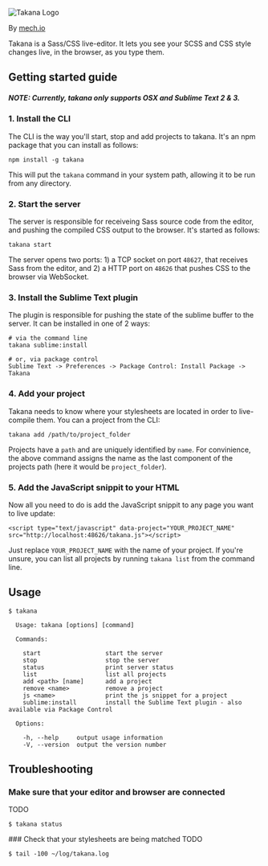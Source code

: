 ![Takana Logo](https://raw.github.com/mechio/takana/master/takana.png?token=480673__eyJzY29wZSI6IlJhd0Jsb2I6bWVjaGlvL3Rha2FuYS9tYXN0ZXIvdGFrYW5hLnBuZyIsImV4cGlyZXMiOjEzOTM3OTM4NjV9--39a09bc005c68415cb371a0f48a366bc58952ac0)

By [mech.io](http://mech.io/)

Takana is a Sass/CSS live-editor. It lets you see your SCSS and CSS style changes live, in the browser, as you type them. 


## Getting started guide


##### NOTE: Currently, takana only supports OSX and Sublime Text 2 & 3.

### 1. Install the CLI

The CLI is the way you'll start, stop and add projects to takana. It's an npm package that you can install as follows:

```
npm install -g takana
```
This will put the `takana` command in your system path, allowing it to be run from any directory.

### 2. Start the server

The server is responsible for receiveing Sass source code from the editor, and pushing the compiled CSS output to the browser. It's started as follows:

```
takana start
```
The server opens two ports: 1) a TCP socket on port `48627`, that receives Sass from the editor, and 2) a HTTP port on `48626` that pushes CSS to the browser via WebSocket.

### 3. Install the Sublime Text plugin
The plugin is responsible for pushing the state of the sublime buffer to the  server. It can be installed in one of 2 ways:


```
# via the command line
takana sublime:install

# or, via package control
Sublime Text -> Preferences -> Package Control: Install Package -> Takana
```


### 4. Add your project
Takana needs to know where your stylesheets are located in order to live-compile them. You can a project from the CLI:

```
takana add /path/to/project_folder
```
Projects have a `path` and are uniquely identified by `name`. For convinience, the above command assigns the name as the last component of the projects path (here it would be `project_folder`).


### 5. Add the JavaScript snippit to your HTML

Now all you need to do is add the JavaScript snippit to any page you want to live update:

```
<script type="text/javascript" data-project="YOUR_PROJECT_NAME" src="http://localhost:48626/takana.js"></script>
```

Just replace `YOUR_PROJECT_NAME` with the name of your project. If you're unsure, you can list all projects by running `takana list` from the command line.



## Usage

```
$ takana

  Usage: takana [options] [command]

  Commands:

    start                  start the server
    stop                   stop the server
    status                 print server status
    list                   list all projects
    add <path> [name]      add a project
    remove <name>          remove a project
    js <name>              print the js snippet for a project
    sublime:install        install the Sublime Text plugin - also available via Package Control

  Options:

    -h, --help     output usage information
    -V, --version  output the version number
```

## Troubleshooting

### Make sure that your editor and browser are connected
TODO
```
$ takana status
```

### Check that your stylesheets are being matched
TODO
```
$ tail -100 ~/log/takana.log
```
